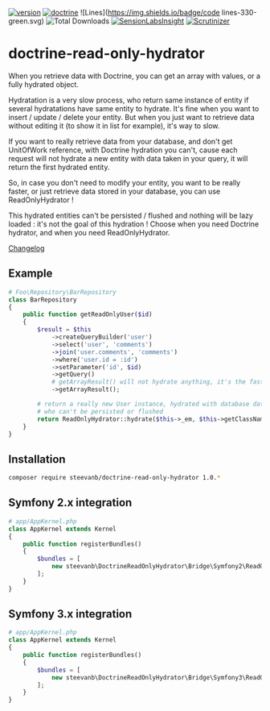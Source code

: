 [![version](https://img.shields.io/badge/version-1.0.0-green.svg)](https://github.com/steevanb/doctrine-read-only-hydrator/tree/1.0.0)
[![doctrine](https://img.shields.io/badge/doctrine/orm-^2.4.8-blue.svg)](http://www.doctrine-project.org)
![Lines](https://img.shields.io/badge/code lines-330-green.svg)
![Total Downloads](https://poser.pugx.org/steevanb/doctrine-read-only-hydrator/downloads)
[![SensionLabsInsight](https://img.shields.io/badge/SensionLabsInsight-platinum-brightgreen.svg)](https://insight.sensiolabs.com/projects/bd1b7a42-6a2c-4918-9986-3361dd40cc86/analyses/1)
[![Scrutinizer](https://scrutinizer-ci.com/g/steevanb/doctrine-read-only-hydrator/badges/quality-score.png?b=master)](https://scrutinizer-ci.com/g/steevanb/doctrine-read-only-hydrator/)

doctrine-read-only-hydrator
===========================

When you retrieve data with Doctrine, you can get an array with values, or a fully hydrated object.

Hydratation is a very slow process, who return same instance of entity if several hydratations have same entity to hydrate. 
It's fine when you want to insert / update / delete your entity. But when you just want to retrieve data without editing it (to show it in list for example), it's way to slow.

If you want to really retrieve data from your database, and don't get UnitOfWork reference, with Doctrine hydration you can't, cause each request will not hydrate a new entity with data taken in your query, it will return the first hydrated entity.

So, in case you don't need to modify your entity, you want to be really faster, or just retrieve data stored in your database, you can use ReadOnlyHydrator !

This hydrated entities can't be persisted / flushed and nothing will be lazy loaded : it's not the goal of this hydration ! Choose when you need Doctrine hydrator, and when you need ReadOnlyHydrator.

[Changelog](changelog.md)

Example
-------

```php
# Foo\Repository\BarRepository
class BarRepository
{
    public function getReadOnlyUser($id)
    {
        $result = $this
            ->createQueryBuilder('user')
            ->select('user', 'comments')
            ->join('user.comments', 'comments')
            ->where('user.id = :id')
            ->setParameter('id', $id)
            ->getQuery()
            # getArrayResult() will not hydrate anything, it's the fastest way to get data
            ->getArrayResult();

        # return a really new User instance, hydrated with database data,
        # who can't be persisted or flushed
        return ReadOnlyHydrator::hydrate($this->_em, $this->getClassName(), $result[0]);
    }
}
```

Installation
------------
```bash
composer require steevanb/doctrine-read-only-hydrator 1.0.*
```

Symfony 2.x integration
-----------------------
```php
# app/AppKernel.php
class AppKernel extends Kernel
{
    public function registerBundles()
    {
        $bundles = [
            new steevanb\DoctrineReadOnlyHydrator\Bridge\Symfony2\ReadOnlyHydratorBundle()
        ];
    }
}
```

Symfony 3.x integration
-----------------------
```php
# app/AppKernel.php
class AppKernel extends Kernel
{
    public function registerBundles()
    {
        $bundles = [
            new steevanb\DoctrineReadOnlyHydrator\Bridge\Symfony3\ReadOnlyHydratorBundle()
        ];
    }
}
```

